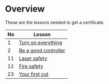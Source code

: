 # Overview

These are the lessons needed to get a certificate.

No |Lesson
---|-------------------------------------
1  |[Turn on everything](1_turn_on_everything.md)
2  |[Be a good controller](2_be_a_good_controller.md)
11 |[Laser safety](1_laser_safety.md)
12 |[Fire safety](2_fire_safety.md)
23 |[Your first cut](3_your_first_cut.md)


